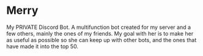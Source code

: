 # Merry
My PRIVATE Discord Bot.
A multifunction bot created for my server and a few others, mainly the ones of my friends. My goal with her is to make her as useful as possible so she can keep up with other bots, and the ones that have made it into the top 50.
